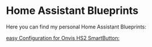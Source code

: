 # Home Assistant Blueprints
 
Here you can find my personal Home Assistant Blueprints:

[easy Configuration for Onvis HS2 SmartButton:](onvis-smartswitch/onvis-smartswitch-hs2-blueprint.yaml)